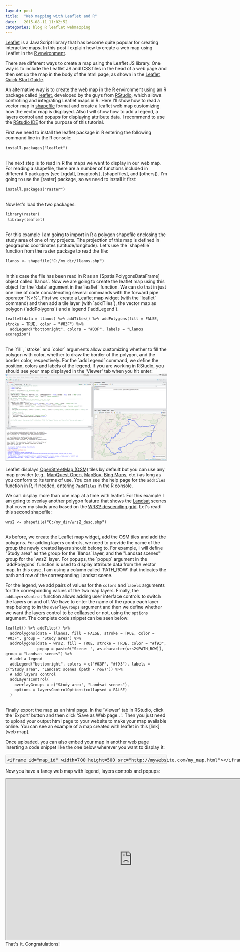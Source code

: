 ```yaml
---
layout: post
title:  "Web mapping with Leaflet and R"
date:   2015-08-11 11:02:52
categories: blog R leaflet webmapping
---
```


[Leaflet] is a JavaScript library that has become quite popular for creating interactive maps. In this post I explain how to create a web map using Leaflet in the [R environment].

There are different ways to create a map using the Leaflet JS library. One way is to include the Leaflet JS and CSS files in the head of a web page and then set up the map in the body of the html page, as shown in the [Leaflet Quick Start Guide].

An alternative way is to create the web map in the R environment using an R package called [leaflet], developed by the guys from [RStudio], which allows controlling and integrating Leaflet maps in R. Here I'll show how to read a vector map in [shapefile] format and create a leaflet web map customizing how the vector map is displayed. Also I will show how to add a legend, a layers control and popups for displaying attribute data. I recommend to use the [RStudio IDE] for the purpose of this tutorial.

First we need to install the leaflet package in R entering the following command line in the R console:

```
install.packages("leaflet")
```
<br>
The next step is to read in R the maps we want to display in our web map. For reading a shapefile, there are a number of functions included in different R packages (see [rgdal], [maptools], [shapefiles], and [others]). I'm going to use the [raster] package, so we need to install it first:

```
install.packages("raster")
```
<br>
Now let's load the two packages:

```
library(raster)
 library(leaflet)
```
<br>
For this example I am going to import in R a polygon shapefile enclosing the study area of one of my projects. The projection of this map is defined in geographic coordinates (latitude/longitude). Let's use the `shapefile` function from the raster package to read the file:

```
llanos <- shapefile("C:/my_dir/llanos.shp")
```
<br>
In this case the file has been read in R as an [SpatialPolygonsDataFrame] object called `llanos`. Now we are going to create the leaflet map using this object for the `data` argument in the `leaflet` function. We can do that in just one line of code concatenating several commands with the forward pipe operator `%>%`. First we create a Leaflet map widget (with the `leaflet` command) and then add a tile layer (with `addTiles`), the vector map as polygon (`addPolygons`) and a legend (`addLegend`).

```
leaflet(data = llanos) %>% addTiles() %>% addPolygons(fill = FALSE, stroke = TRUE, color = "#03F") %>% 
  addLegend("bottomright", colors = "#03F", labels = "Llanos ecoregion")
```
<br>
The `fill`, `stroke` and `color` arguments allow customizing whether to fill the polygon with color, whether to draw the border of the polygon, and the border color, respectively. For the `addLegend` command, we define the position, colors and labels of the legend. If you are working in RStudio, you should see your map displayed in the 'Viewer' tab when you hit enter:

<img src="/images/2015-08-11-leaflet-R-fig-1.png" alt="Web map with leaflet" style="width:785px">

Leaflet displays [OpenStreetMap (OSM)] tiles by default but you can use any map provider (e.g., [MapQuest Open], [MapBox], [Bing Maps], etc.) as long as you conform to its terms of use. You can see the help page for the `addTiles` function in R, if needed, entering `?addTiles` in the R console.

We can display more than one map at a time with leaflet. For this example I am going to overlay another polygon feature that shows the [Landsat] scenes that cover my study area based on the [WRS2 descending grid]. Let's read this second shapefile: 

```
wrs2 <- shapefile("C:/my_dir/wrs2_desc.shp")
```
<br>
As before, we create the Leaflet map widget, add the OSM tiles and add the polygons. For adding layers controls, we need to provide the name of the group the newly created layers should belong to. For example, I will define "Study area" as the group for the `llanos` layer, and the "Landsat scenes" group for the `wrs2` layer. For popups, the `popup` argument in the `addPolygons` function is used to display attribute data from the vector map. In this case, I am using a column called 'PATH_ROW' that indicates the path and row of the corresponding Landsat scene.

For the legend, we add pairs of values for the `colors` and `labels` arguments for the corresponding values of the two map layers. Finally, the `addLayersControl` function allows adding user interface controls to switch the layers on and off. We have to enter the name of the group each layer map belong to in the `overlayGroups` argument and then we define whether we want the layers control to be collapsed or not, using the `options` argument. The complete code snippet can be seen below:

```
leaflet() %>% addTiles() %>%   
  addPolygons(data = llanos, fill = FALSE, stroke = TRUE, color = "#03F", group = "Study area") %>% 
  addPolygons(data = wrs2, fill = TRUE, stroke = TRUE, color = "#f93", 
              popup = paste0("Scene: ", as.character(wrs2$PATH_ROW)), group = "Landsat scenes") %>% 
  # add a legend
  addLegend("bottomright", colors = c("#03F", "#f93"), labels = c("Study area", "Landsat scenes (path - row)")) %>%   
  # add layers control
  addLayersControl(
    overlayGroups = c("Study area", "Landsat scenes"),
    options = layersControlOptions(collapsed = FALSE)
  )
```
<br>
Finally export the map as an html page. In the 'Viewer' tab in RStudio, click the 'Export' button and then click 'Save as Web page...'. Then you just need to upload your output html page to your website to make your map available online. You can see an example of a map created with leaflet in this [link][web map]. 

Once uploaded, you can also embed your map in another web page inserting a code snippet like the one below wherever you want to display it: 

<div font style="BACKGROUND-COLOR:#f5f5f5;line-height:0.8">
<xmp font style="border:1px solid;border-color:#d1d1d1;black;border-radius:3px;padding: 0em 0 0.3em 0.3em">
<iframe id="map_id" width=700 height=500 src="http://mywebsite.com/my_map.html"></iframe>
</xmp>
</font></div>

Now you have a fancy web map with legend, layers controls and popups:

<iframe id="map_llanos_emb" width=785 height=500 src="http://amsantac.github.io/cuproject/www/landsat_scenes.html"></iframe>

<br>
That's it. Congratulations! 

[Leaflet]:                   http://leafletjs.com/
[RStudio]:                   https://www.rstudio.com/
[RStudio IDE]:               https://www.rstudio.com/products/rstudio/ 
[leaflet]:                   https://rstudio.github.io/leaflet/
[R environment]:             http://r-project.org
[R language]:                http://r-project.org
[rstudio_ss]:                /images/2015-08-11-leaflet-R-fig-1.png "Web map with leaflet"
[web map]:                   http://amsantac.github.io/cuproject/www/landsat_scenes.html
[OpenStreetMap (OSM)]:       http://www.openstreetmap.org/
[MapQuest Open]:             http://www.mapquest.com/
[MapBox]:                    https://www.mapbox.com/
[Bing Maps]:                 http://www.microsoft.com/maps/choose-your-bing-maps-API.aspx
[Leaflet Quick Start Guide]: http://leafletjs.com/examples/quick-start.html
[shapefile]:                 https://doc.arcgis.com/en/arcgis-online/reference/shapefiles.htm
[rgdal]:                     https://cran.r-project.org/package=rgdal
[maptools]:                  https://cran.r-project.org/package=maptools
[shapefiles]:                https://cran.r-project.org/package=shapefiles
[others]:                    http://gis.stackexchange.com/questions/118077/read-esri-shape-file-polygon-or-polyline-in-r-environment
[raster]:                    https://cran.r-project.org/package=raster
[SpatialPolygonsDataFrame]:  http://www.inside-r.org/packages/cran/sp/docs/as.data.frame.SpatialPolygonsDataFrame
[Landsat]:                   http://landsat.usgs.gov/
[WRS2 descending grid]:      http://landsat.usgs.gov/tools_wrs-2_shapefile.php
